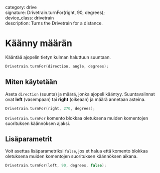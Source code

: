 category: drive  
signature: Drivetrain.turnFor(right, 90, degrees);  
device_class: drivetrain  
description: Turns the Drivetrain for a distance.  

# Käänny määrän

Kääntää ajopelin tietyn kulman haluttuun suuntaan.

```cpp
Drivetrain.turnFor(direction, angle, degrees);
```

## Miten käytetään

Aseta `direction` (suunta) ja määrä, jonka ajopeli kääntyy. Suuntavalinnat ovat **left** (vasempaan) tai **right** (oikeaan) ja määrä annetaan asteina.

```cpp
Drivetrain.turnFor(right, 270, degrees);
```

`Drivetrain.turnFor` komento blokkaa oletuksena muiden komentojen suorituksen käännöksen ajaksi.

## Lisäparametrit

Voit asettaa lisäparametriksi `false`, jos et halua että komento blokkaa oletuksena muiden komentojen suorituksen käännöksen aikana.

```cpp
Drivetrain.turnFor(left, 90, degrees, false);
```

<advanced>
</advanced>
